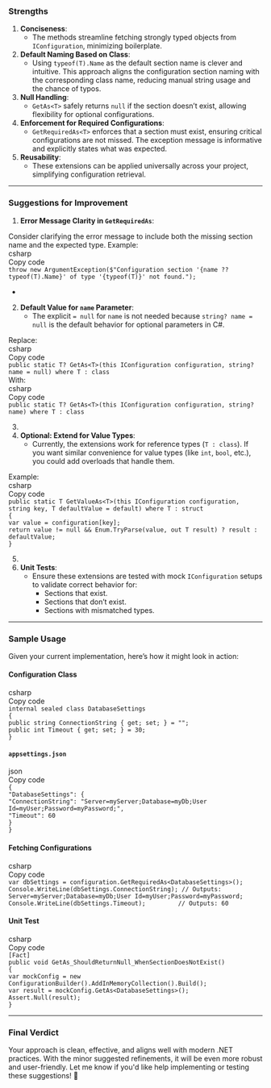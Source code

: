 ### **Strengths**

1. **Conciseness**:  
   * The methods streamline fetching strongly typed objects from `IConfiguration`, minimizing boilerplate.  
2. **Default Naming Based on Class**:  
   * Using `typeof(T).Name` as the default section name is clever and intuitive. This approach aligns the configuration section naming with the corresponding class name, reducing manual string usage and the chance of typos.  
3. **Null Handling**:  
   * `GetAs<T>` safely returns `null` if the section doesn’t exist, allowing flexibility for optional configurations.  
4. **Enforcement for Required Configurations**:  
   * `GetRequiredAs<T>` enforces that a section must exist, ensuring critical configurations are not missed. The exception message is informative and explicitly states what was expected.  
5. **Reusability**:  
   * These extensions can be applied universally across your project, simplifying configuration retrieval.

---

### **Suggestions for Improvement**

1. **Error Message Clarity in `GetRequiredAs`**:

Consider clarifying the error message to include both the missing section name and the expected type. Example:  
csharp  
Copy code  
`throw new ArgumentException($"Configuration section '{name ?? typeof(T).Name}' of type '{typeof(T)}' not found.");`

*   
2. **Default Value for `name` Parameter**:  
   * The explicit `= null` for `name` is not needed because `string? name = null` is the default behavior for optional parameters in C\#.

Replace:  
csharp  
Copy code  
`public static T? GetAs<T>(this IConfiguration configuration, string? name = null) where T : class`  
With:  
csharp  
Copy code  
`public static T? GetAs<T>(this IConfiguration configuration, string? name) where T : class`

3.   
4. **Optional: Extend for Value Types**:  
   * Currently, the extensions work for reference types (`T : class`). If you want similar convenience for value types (like `int`, `bool`, etc.), you could add overloads that handle them.

Example:  
csharp  
Copy code  
`public static T GetValueAs<T>(this IConfiguration configuration, string key, T defaultValue = default) where T : struct`  
`{`  
    `var value = configuration[key];`  
    `return value != null && Enum.TryParse(value, out T result) ? result : defaultValue;`  
`}`

5.   
6. **Unit Tests**:  
   * Ensure these extensions are tested with mock `IConfiguration` setups to validate correct behavior for:  
     * Sections that exist.  
     * Sections that don’t exist.  
     * Sections with mismatched types.

---

### **Sample Usage**

Given your current implementation, here’s how it might look in action:

#### **Configuration Class**

csharp  
Copy code  
`internal sealed class DatabaseSettings`  
`{`  
    `public string ConnectionString { get; set; } = "";`  
    `public int Timeout { get; set; } = 30;`  
`}`

#### **`appsettings.json`**

json  
Copy code  
`{`  
  `"DatabaseSettings": {`  
    `"ConnectionString": "Server=myServer;Database=myDb;User Id=myUser;Password=myPassword;",`  
    `"Timeout": 60`  
  `}`  
`}`

#### **Fetching Configurations**

csharp  
Copy code  
`var dbSettings = configuration.GetRequiredAs<DatabaseSettings>();`  
`Console.WriteLine(dbSettings.ConnectionString); // Outputs: Server=myServer;Database=myDb;User Id=myUser;Password=myPassword;`  
`Console.WriteLine(dbSettings.Timeout);         // Outputs: 60`

#### **Unit Test**

csharp  
Copy code  
`[Fact]`  
`public void GetAs_ShouldReturnNull_WhenSectionDoesNotExist()`  
`{`  
    `var mockConfig = new ConfigurationBuilder().AddInMemoryCollection().Build();`  
    `var result = mockConfig.GetAs<DatabaseSettings>();`  
    `Assert.Null(result);`  
`}`

---

### **Final Verdict**

Your approach is clean, effective, and aligns well with modern .NET practices. With the minor suggested refinements, it will be even more robust and user-friendly. Let me know if you'd like help implementing or testing these suggestions\! 🚀

